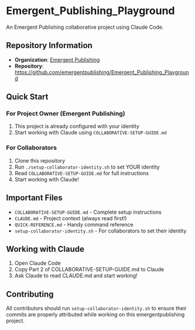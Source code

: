 # Emergent_Publishing_Playground

An Emergent Publishing collaborative project using Claude Code.

## Repository Information

- **Organization**: [Emergent Publishing](https://github.com/emergentpublishing)
- **Repository**: https://github.com/emergentpublishing/Emergent_Publishing_Playground

## Quick Start

### For Project Owner (Emergent Publishing)
1. This project is already configured with your identity
2. Start working with Claude using `COLLABORATIVE-SETUP-GUIDE.md`

### For Collaborators
1. Clone this repository
2. Run `./setup-collaborator-identity.sh` to set YOUR identity
3. Read `COLLABORATIVE-SETUP-GUIDE.md` for full instructions
4. Start working with Claude!

## Important Files

- `COLLABORATIVE-SETUP-GUIDE.md` - Complete setup instructions
- `CLAUDE.md` - Project context (always read first!)
- `QUICK-REFERENCE.md` - Handy command reference
- `setup-collaborator-identity.sh` - For collaborators to set their identity

## Working with Claude

1. Open Claude Code
2. Copy Part 2 of COLLABORATIVE-SETUP-GUIDE.md to Claude
3. Ask Claude to read CLAUDE.md and start working!

## Contributing

All contributors should run `setup-collaborator-identity.sh` to ensure their commits are properly attributed while working on this emergentpublishing project.
